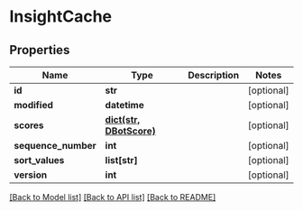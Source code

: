 # InsightCache

## Properties
Name | Type | Description | Notes
------------ | ------------- | ------------- | -------------
**id** | **str** |  | [optional] 
**modified** | **datetime** |  | [optional] 
**scores** | [**dict(str, DBotScore)**](DBotScore.md) |  | [optional] 
**sequence_number** | **int** |  | [optional] 
**sort_values** | **list[str]** |  | [optional] 
**version** | **int** |  | [optional] 

[[Back to Model list]](README.md#documentation-for-models) [[Back to API list]](README.md#documentation-for-api-endpoints) [[Back to README]](README.md)


